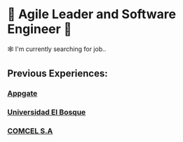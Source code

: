 # 🧭 Agile Leader and Software Engineer 🧭

🕸 I'm currently searching for job..

## Previous Experiences:

### [Appgate](https://appgate.com)
### [Universidad El Bosque](https://www.unbosque.edu.co/)
### [COMCEL S.A](https://www.claro.com.co/personas/)
<!--
**tutmosisII/tutmosisII** is a ✨ _special_ ✨ repository because its `README.md` (this file) appears on your GitHub profile.

Here are some ideas to get you started:

- 🔭 I’m currently working on ...
- 🌱 I’m currently learning ...
- 👯 I’m looking to collaborate on ...
- 🤔 I’m looking for help with ...
- 💬 Ask me about ...
- 📫 How to reach me: ...
- 😄 Pronouns: ...
- ⚡ Fun fact: ...
-->

